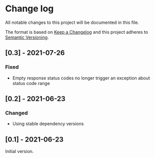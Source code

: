 # Change log
All notable changes to this project will be documented in this file.

The format is based on [Keep a Changelog](http://keepachangelog.com/)
and this project adheres to [Semantic Versioning](http://semver.org/).

## [0.3] - 2021-07-26
### Fixed
- Empty response status codes no longer trigger an exception about status code range

## [0.2] - 2021-06-23
### Changed
- Using stable dependency versions

## [0.1] - 2021-06-23
Initial version.

